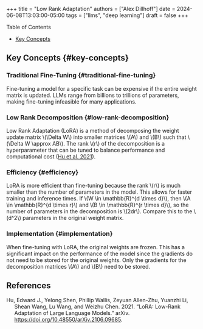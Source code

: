 +++
title = "Low Rank Adaptation"
authors = ["Alex Dillhoff"]
date = 2024-06-08T13:03:00-05:00
tags = ["llms", "deep learning"]
draft = false
+++

<div class="ox-hugo-toc toc">

<div class="heading">Table of Contents</div>

- [Key Concepts](#key-concepts)

</div>
<!--endtoc-->



## Key Concepts {#key-concepts}


### Traditional Fine-Tuning {#traditional-fine-tuning}

Fine-tuning a model for a specific task can be expensive if the entire weight matrix is updated. LLMs range from billions to trillions of parameters, making fine-tuning infeasible for many applications.


### Low Rank Decomposition {#low-rank-decomposition}

Low Rank Adaptation (LoRA) is a method of decomposing the weight update matrix \\(\Delta W\\) into smaller matrices \\(A\\) and \\(B\\) such that \\(\Delta W \approx AB\\). The rank \\(r\\) of the decomposition is a hyperparameter that can be tuned to balance performance and computational cost (<a href="#citeproc_bib_item_1">Hu et al. 2021</a>).


### Efficiency {#efficiency}

LoRA is more efficient than fine-tuning because the rank \\(r\\) is much smaller than the number of parameters in the model. This allows for faster training and inference times. If \\(W \in \mathbb{R}^{d \times d}\\), then \\(A \in \mathbb{R}^{d \times r}\\) and \\(B \in \mathbb{R}^{r \times d}\\), so the number of parameters in the decomposition is \\(2dr\\). Compare this to the \\(d^2\\) parameters in the original weight matrix.


### Implementation {#implementation}

When fine-tuning with LoRA, the original weights are frozen. This has a significant impact on the performance of the model since the gradients do not need to be stored for the original weights. Only the gradients for the decomposition matrices \\(A\\) and \\(B\\) need to be stored.

## References

<style>.csl-entry{text-indent: -1.5em; margin-left: 1.5em;}</style><div class="csl-bib-body">
  <div class="csl-entry"><a id="citeproc_bib_item_1"></a>Hu, Edward J., Yelong Shen, Phillip Wallis, Zeyuan Allen-Zhu, Yuanzhi Li, Shean Wang, Lu Wang, and Weizhu Chen. 2021. “LoRA: Low-Rank Adaptation of Large Language Models.” arXiv. <a href="https://doi.org/10.48550/arXiv.2106.09685">https://doi.org/10.48550/arXiv.2106.09685</a>.</div>
</div>
